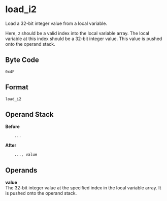 # load_i2

Load a 32-bit integer value from a local variable.

Here, `2` should be a valid index into the local variable array. The local
variable at this index should be a 32-bit integer value. This value
is pushed onto the operand stack.

## Byte Code
```
0x4F
```

## Format
```
load_i2
```

## Operand Stack
**Before**  
```
    ...
```
**After**  
```
    ..., value
```

## Operands
**value**  
    The 32-bit integer value at the specified index in the local
    variable array. It is pushed onto the operand stack.